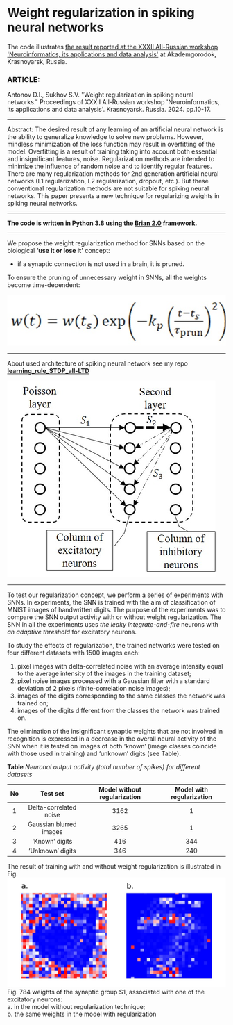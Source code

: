 # __Weight regularization in spiking neural networks__    
The code illustrates [the result reported at the XXXII All-Russian workshop 'Neuroinformatics, its applications and data analysis'](https://www.researchgate.net/publication/384485253_Weight_regularization_in_spiking_neural_networks) at Akademgorodok, Krasnoyarsk, Russia.

### ARTICLE:
Antonov D.I., Sukhov S.V. "Weight regularization in spiking neural networks." Proceedings of XXXII All-Russian workshop 'Neuroinformatics, its applications and data analysis'. Krasnoyarsk. Russia. 2024. pp.10-17. 
***
Abstract: The desired result of any learning of an artificial neural network is the ability to generalize knowledge to solve new problems. However, mindless minimization of the loss function may result in overfitting of the model. Overfitting is a result of training taking into account both essential and insignificant features, noise. Regularization methods are intended to minimize the influence of random noise and to identify regular features. There are many regularization methods for 2nd generation artificial neural networks (L1 regularization, L2 regularization, dropout, etc.). But these conventional regularization methods are not suitable for spiking neural networks. This paper presents a new technique for regularizing weights in spiking neural networks.    
***
__The code is written in Python 3.8 using the [Brian 2.0](https://brian2.readthedocs.io/en/2.0/index.html) framework.__   
***
We propose the weight regularization method for SNNs based on the biological __‘use it or lose it’__ concept:          
* if a synaptic connection is not used in a brain, it is pruned. 

To ensure the pruning of unnecessary weight in SNNs, all the weights become time-dependent:

![formula](formula.jpg)

***  
About used architecture of spiking neural network see my repo [__learning_rule_STDP_all-LTD__](https://github.com/dmitryanton68/learning_rule_STDP_all-LTD/tree/main/)   

 ![architecture of SNN](figure_SNN_architecture.jpg) 

***
To test our regularization concept, we perform a series of experiments with SNNs. In experiments, the SNN is trained with the aim of classification of MNIST images of handwritten digits. The purpose of the experiments was to compare the SNN output activity with or without weight regularization. The SNN in all the experiments uses _the leaky integrate-and-fire_ neurons with _an adaptive threshold_ for excitatory neurons.     

To study the effects of regularization, the trained networks were tested on four different datasets with 1500 images each:
1.	  pixel images with delta-correlated noise with an average intensity equal to the average intensity of the images in the training dataset;
2.	  pixel noise images processed with a Gaussian filter with a standard deviation of 2 pixels (finite-correlation noise images);
3.	images of the digits corresponding to the same classes the network was trained on;
4.	images of the digits different from the classes the network was trained on.    

The elimination of the insignificant synaptic weights that are not involved in recognition is expressed in a decrease in the overall neural activity of the SNN when it is tested on images of both ‘known’ (image classes coincide with those used in training) and ‘unknown’ digits (see Table).

__Table__
_Neuronal output activity (total number of spikes) for different datasets_

|No|Test set|Model without regularization|Model with regularization|
| :-: | :-: | :-: | :-: |
|1|Delta-correlated noise|3162|1|
|2|Gaussian blurred images|3265|1|
|3|‘Known’ digits|416|344|
|4|‘Unknown’ digits|346|240|    

The result of training with and without weight regularization is illustrated in Fig.
![784 weights of the synaptic group S1, associated with one of the excitatory neurons: a. in the model without regularization technique; b. the same weights in the model with regularization](figure_before_n_after_weight_regularization.jpg)
Fig.  784 weights of the synaptic group S1, associated with one of the excitatory neurons:    
a. in the model without regularization technique;    
b. the same weights in the model with regularization
